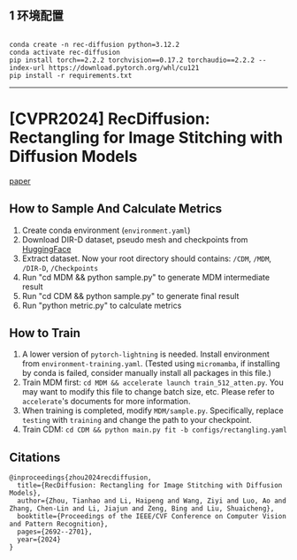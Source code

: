 ## 1 环境配置

```shell

conda create -n rec-diffusion python=3.12.2
conda activate rec-diffusion
pip install torch==2.2.2 torchvision==0.17.2 torchaudio==2.2.2 --index-url https://download.pytorch.org/whl/cu121
pip install -r requirements.txt
```


------

# [CVPR2024] RecDiffusion: Rectangling for Image Stitching with Diffusion Models
[paper](https://openaccess.thecvf.com/content/CVPR2024/papers/Zhou_RecDiffusion_Rectangling_for_Image_Stitching_with_Diffusion_Models_CVPR_2024_paper.pdf)

## How to Sample And Calculate Metrics

1. Create conda environment (`environment.yaml`)
2. Download DIR-D dataset, pseudo mesh and checkpoints from [HuggingFace](https://huggingface.co/pure01fx/RecDiffusion)
3. Extract dataset. Now your root directory should contains: `/CDM`, `/MDM`, `/DIR-D`, `/Checkpoints`
4. Run "cd MDM && python sample.py" to generate MDM intermediate result
5. Run "cd CDM && python sample.py" to generate final result
6. Run "python metric.py" to calculate metrics

## How to Train

1. A lower version of `pytorch-lightning` is needed. Install environment from `environment-training.yaml`. (Tested using `micromamba`, if installing by conda is failed, consider manually install all packages in this file.)
2. Train MDM first: `cd MDM && accelerate launch train_512_atten.py`. You may want to modify this file to change batch size, etc. Please refer to `accelerate`'s documents for more information.
3. When training is completed, modify `MDM/sample.py`. Specifically, replace `testing` with `training` and change the path to your checkpoint.
4. Train CDM: `cd CDM && python main.py fit -b configs/rectangling.yaml`

## Citations
```
@inproceedings{zhou2024recdiffusion,
  title={RecDiffusion: Rectangling for Image Stitching with Diffusion Models},
  author={Zhou, Tianhao and Li, Haipeng and Wang, Ziyi and Luo, Ao and Zhang, Chen-Lin and Li, Jiajun and Zeng, Bing and Liu, Shuaicheng},
  booktitle={Proceedings of the IEEE/CVF Conference on Computer Vision and Pattern Recognition},
  pages={2692--2701},
  year={2024}
}
```
